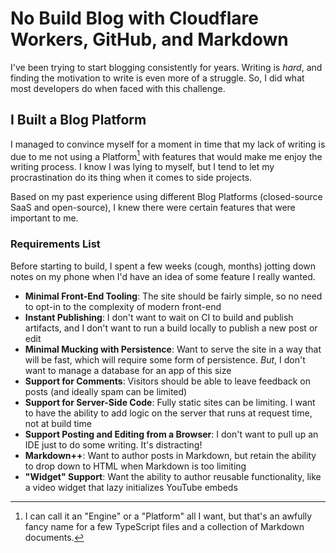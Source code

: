 <!---
title: No Build Blog with Cloudflare Workers, GitHub, and Markdown
description: Documenting my experience building a Markdown blog engine for myself that requires no builds for client-side code
socialImage: https://user-images.githubusercontent.com/5233399/235488415-310fbaad-a1e5-475e-b929-c4e87ef2811d.jpg
draft: true
-->

# No Build Blog with Cloudflare Workers, GitHub, and Markdown

I've been trying to start blogging consistently for years. Writing is _hard_, and finding the motivation to write is even more of a struggle. So, I did what most developers do when faced with this challenge.

## I Built a Blog Platform

I managed to convince myself for a moment in time that my lack of writing is due to me not using a Platform[^1] with features that would make me enjoy the writing process. I know I was lying to myself, but I tend to let my procrastination do its thing when it comes to side projects.

Based on my past experience using different Blog Platforms (closed-source SaaS and open-source), I knew there were certain features that were important to me.

### Requirements List

Before starting to build, I spent a few weeks (cough, months) jotting down notes on my phone when I'd have an idea of some feature I really wanted.

- **Minimal Front-End Tooling**: The site should be fairly simple, so no need to opt-in to the complexity of modern front-end
- **Instant Publishing**: I don't want to wait on CI to build and publish artifacts, and I don't want to run a build locally to publish a new post or edit
- **Minimal Mucking with Persistence**: Want to serve the site in a way that will be fast, which will require some form of persistence. _But_, I don't want to manage a database for an app of this size
- **Support for Comments**: Visitors should be able to leave feedback on posts (and ideally spam can be limited)
- **Support for Server-Side Code**: Fully static sites can be limiting. I want to have the ability to add logic on the server that runs at request time, not at build time
- **Support Posting and Editing from a Browser**: I don't want to pull up an IDE just to do some writing. It's distracting!
- **Markdown++**: Want to author posts in Markdown, but retain the ability to drop down to HTML when Markdown is too limiting
- **"Widget" Support**: Want the ability to author reusable functionality, like a video widget that lazy initializes YouTube embeds

[^1]: I can call it an "Engine" or a "Platform" all I want, but that's an awfully fancy name for a few TypeScript files and a collection of Markdown documents.
